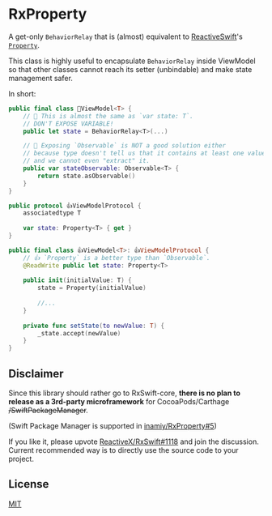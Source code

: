 # RxProperty

A get-only `BehaviorRelay` that is (almost) equivalent to [ReactiveSwift](https://github.com/ReactiveCocoa/ReactiveSwift)'s [`Property`](https://github.com/ReactiveCocoa/ReactiveSwift/blob/1.1.0/Sources/Property.swift#L455).

This class is highly useful to encapsulate `BehaviorRelay` inside ViewModel so that other classes cannot reach its setter (unbindable) and make state management safer.

In short:

```swift
public final class 💩ViewModel<T> {
    // 💩 This is almost the same as `var state: T`.
    // DON'T EXPOSE VARIABLE!
    public let state = BehaviorRelay<T>(...)

    // 💩 Exposing `Observable` is NOT a good solution either
    // because type doesn't tell us that it contains at least one value
    // and we cannot even "extract" it.
    public var stateObservable: Observable<T> {
        return state.asObservable()
    }
}
```

```swift
public protocol 👍ViewModelProtocol {
    associatedtype T
    
    var state: Property<T> { get }
}

public final class 👍ViewModel<T>: 👍ViewModelProtocol {
    // 👍 `Property` is a better type than `Observable`.
    @ReadWrite public let state: Property<T>
    
    public init(initialValue: T) {
        state = Property(initialValue)
        
        //...
    }
    
    private func setState(to newValue: T) {
        _state.accept(newValue)
    }
}
```

## Disclaimer

Since this library should rather go to RxSwift-core, **there is no plan to release as a 3rd-party microframework** for CocoaPods/Carthage ~~/SwiftPackageManager~~. 

(Swift Package Manager is supported in [inamiy/RxProperty#5](https://github.com/inamiy/RxProperty/pull/5))

If you like it, please upvote [ReactiveX/RxSwift#1118](https://github.com/ReactiveX/RxSwift/pull/1118) and join the discussion.
Current recommended way is to directly use the source code to your project.

## License

[MIT](LICENSE)
